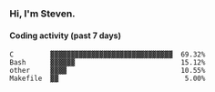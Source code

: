 ### Hi, I'm Steven.

#### Coding activity (past 7 days)
```
C         ▓▓▓▓▓▓▓▓▓▓▓▓▓▓▓▓▓▓▓▓▓▓▓▓▓▓▓▓▓▓  69.32%
Bash      ▓▓▓▓▓▓                          15.12%
other     ▓▓▓▓                            10.55%
Makefile  ▓▓                               5.00%
```
